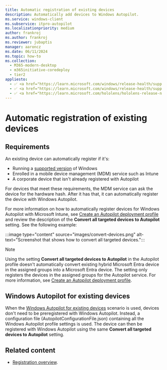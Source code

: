 ```yaml
---
title: Automatic registration of existing devices
description: Automatically add devices to Windows Autopilot.
ms.service: windows-client
ms.subservice: itpro-autopilot
ms.localizationpriority: medium
author: frankroj
ms.author: frankroj
ms.reviewer: jubaptis
manager: aaroncz
ms.date: 06/11/2024
ms.topic: how-to
ms.collection:
  - M365-modern-desktop
  - m365initiative-coredeploy
  - tier2
appliesto:
  - ✅ <a href="https://learn.microsoft.com/windows/release-health/supported-versions-windows-client" target="_blank">Windows 11</a>
  - ✅ <a href="https://learn.microsoft.com/windows/release-health/supported-versions-windows-client" target="_blank">Windows 10</a>
  - ✅ <a href="https://learn.microsoft.com/hololens/hololens-release-notes" target="_blank">Windows Holographic</a>
---
```


# Automatic registration of existing devices

## Requirements

An existing device can automatically register if it's:

- Running a [supported version](/windows/release-information/) of Windows
- Enrolled in a mobile device management (MDM) service such as Intune
- A corporate device that isn't already registered with Autopilot

For devices that meet these requirements, the MDM service can ask the device for the hardware hash. After it has that, it can automatically register the device with Windows Autopilot.

For more information on how to automatically register devices for Windows Autopilot with Microsoft Intune, see [Create an Autopilot deployment profile](profiles.md#create-an-autopilot-deployment-profile) and review the description of the **Convert all targeted devices to Autopilot** setting. See the following example:

:::image type="content" source="images/convert-devices.png" alt-text="Screenshot that shows how to convert all targeted devices.":::

> [!NOTE]
>
> Using the setting **Convert all targeted devices to Autopilot** in the Autopilot profile doesn't automatically convert existing hybrid Microsoft Entra device in the assigned groups into a Microsoft Entra device. The setting only registers the devices in the assigned groups for the Autopilot service. For more information, see [Create an Autopilot deployment profile](profiles.md#create-an-autopilot-deployment-profile).

## Windows Autopilot for existing devices

When the [Windows Autopilot for existing devices](existing-devices.md) scenario is used, devices don't need to be preregistered with Windows Autopilot. Instead, a configuration file (AutopilotConfigurationFile.json) containing all the Windows Autopilot profile settings is used. The device can then be registered with Windows Autopilot using the same **Convert all targeted devices to Autopilot** setting.

## Related content

- [Registration overview](registration-overview.md).
